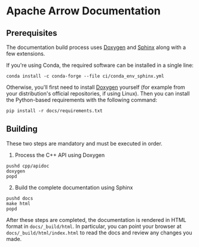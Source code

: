 <!---
  Licensed to the Apache Software Foundation (ASF) under one
  or more contributor license agreements.  See the NOTICE file
  distributed with this work for additional information
  regarding copyright ownership.  The ASF licenses this file
  to you under the Apache License, Version 2.0 (the
  "License"); you may not use this file except in compliance
  with the License.  You may obtain a copy of the License at

    http://www.apache.org/licenses/LICENSE-2.0

  Unless required by applicable law or agreed to in writing,
  software distributed under the License is distributed on an
  "AS IS" BASIS, WITHOUT WARRANTIES OR CONDITIONS OF ANY
  KIND, either express or implied.  See the License for the
  specific language governing permissions and limitations
  under the License.
-->

# Apache Arrow Documentation

## Prerequisites

The documentation build process uses [Doxygen][1] and [Sphinx][2] along with a
few extensions.

If you're using Conda, the required software can be installed in a single line:

```
conda install -c conda-forge --file ci/conda_env_sphinx.yml
```

Otherwise, you'll first need to install [Doxygen][1] yourself (for example from
your distribution's official repositories, if using Linux).  Then you can
install the Python-based requirements with the following command:

```
pip install -r docs/requirements.txt
```

## Building

These two steps are mandatory and must be executed in order.

1. Process the C++ API using Doxygen

```shell
pushd cpp/apidoc
doxygen
popd
```

2. Build the complete documentation using Sphinx


```shell
pushd docs
make html
popd
```

After these steps are completed, the documentation is rendered in HTML format
in `docs/_build/html`.  In particular, you can point your browser at
`docs/_build/html/index.html` to read the docs and review any changes you made.

[1]: http://www.doxygen.nl
[2]: http://www.sphinx-doc.org/